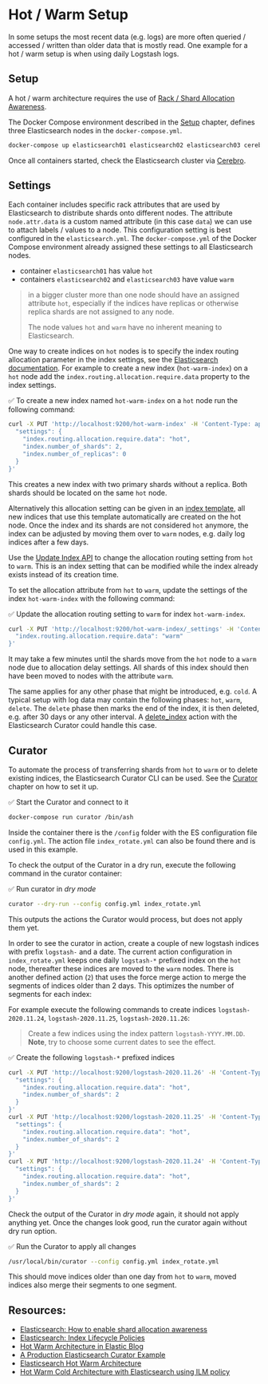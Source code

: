 # Hot / Warm Setup

In some setups the most recent data (e.g. logs) are more often queried / accessed / written than older data that is mostly read. One example for a hot / warm setup is when using daily Logstash logs.


## Setup

A hot / warm architecture requires the use of [Rack / Shard Allocation Awareness](https://www.elastic.co/guide/en/elasticsearch/reference/7.10/modules-cluster.html#shard-allocation-awareness).

The Docker Compose environment described in the [Setup](../introduction/setup.md#docker-compose-recommended) chapter, defines three Elasticsearch nodes in the `docker-compose.yml`.

```bash
docker-compose up elasticsearch01 elasticsearch02 elasticsearch03 cerebro
```

Once all containers started, check the Elasticsearch cluster via [Cerebro](http://localhost:9000/#/overview?host=http:%2F%2Felasticsearch01:9200).


## Settings

Each container includes specific rack attributes that are used by Elasticsearch to distribute shards onto different nodes. The attribute `node.attr.data` is a custom named attribute (in this case `data`) we can use to attach labels / values to a node. This configuration setting is best configured in the `elasticsearch.yml`. The `docker-compose.yml` of the Docker Compose environment already assigned these settings to all Elasticsearch nodes.

* container `elasticsearch01` has value `hot`
* containers `elasticsearch02` and `elasticsearch03` have value `warm`

> in a bigger cluster more than one node should have an assigned attribute `hot`, especially if the indices have replicas or otherwise replica shards are not assigned to any node.
>
> The node values `hot` and `warm` have no inherent meaning to Elasticsearch.

One way to create indices on `hot` nodes is to specify the index routing allocation parameter in the index settings, see the [Elasticsearch documentation](https://www.elastic.co/guide/en/elasticsearch/reference/7.10/modules-cluster.html). For example to create a new index (`hot-warm-index`) on a `hot` node add the `index.routing.allocation.require.data` property to the index settings.

✅ To create a new index named `hot-warm-index` on a `hot` node run the following command:

```bash
curl -X PUT 'http://localhost:9200/hot-warm-index' -H 'Content-Type: application/json' -d '{
  "settings": {
    "index.routing.allocation.require.data": "hot",
    "index.number_of_shards": 2,
    "index.number_of_replicas": 0
  }
}'
```

This creates a new index with two primary shards without a replica. Both shards should be located on the same `hot` node.

Alternatively this allocation setting can be given in an [index template](https://www.elastic.co/guide/en/elasticsearch/reference/current/index-templates.html), all new indices that use this template automatically are created on the hot node. Once the index and its shards are not considered `hot` anymore, the index can be adjusted by moving them over to `warm` nodes, e.g. daily log indices after a few days.

Use the [Update Index API](https://www.elastic.co/guide/en/elasticsearch/reference/current/indices-update-settings.html) to change the allocation routing setting from `hot` to `warm`. This is an index setting that can be modified while the index already exists instead of its creation time.

To set the allocation attribute from `hot` to `warm`, update the settings of the index `hot-warm-index` with the following command:

✅ Update the allocation routing setting to `warm` for index `hot-warm-index`.

```bash
curl -X PUT 'http://localhost:9200/hot-warm-index/_settings' -H 'Content-Type: application/json' -d '{
  "index.routing.allocation.require.data": "warm"
}'
```

It may take a few minutes until the shards move from the `hot` node to a `warm` node due to allocation delay settings. All shards of this index should then have been moved to nodes with the attribute `warm`.

The same applies for any other phase that might be introduced, e.g. `cold`. A typical setup with log data may contain the following phases: `hot`, `warm`, `delete`. The `delete` phase then marks the end of the index, it is then deleted, e.g. after 30 days or any other interval. A [delete_index](https://www.elastic.co/guide/en/elasticsearch/client/curator/current/delete_indices.html) action with the Elasticsearch Curator could handle this case.


## Curator

To automate the process of transferring shards from `hot` to `warm` or to delete existing indices, the Elasticsearch Curator CLI can be used. See the [Curator](./curator.md) chapter on how to set it up.

✅ Start the Curator and connect to it

```bash
docker-compose run curator /bin/ash
```

Inside the container there is the `/config` folder with the ES configuration file `config.yml`. The action file `index_rotate.yml` can also be found there and is used in this example.

To check the output of the Curator in a dry run, execute the following command in the curator container:

✅ Run curator in *dry mode*

```bash
curator --dry-run --config config.yml index_rotate.yml
```

This outputs the actions the Curator would process, but does not apply them yet.

In order to see the curator in action, create a couple of new logstash indices with prefix `logstash-` and a date. The current action configuration in `index_rotate.yml` keeps one daily `logstash-*` prefixed index on the `hot` node, thereafter these indices are moved to the `warm` nodes. There is another defined action (`2`) that uses the force merge action to merge the segments of indices older than 2 days. This optimizes the number of segments for each index:

For example execute the following commands to create indices `logstash-2020.11.24`, `logstash-2020.11.25`, `logstash-2020.11.26`:

> Create a few indices using the index pattern `logstash-YYYY.MM.DD`. **Note**, try to choose some current dates to see the effect.

✅ Create the following `logstash-*` prefixed indices

```bash
curl -X PUT 'http://localhost:9200/logstash-2020.11.26' -H 'Content-Type: application/json' -d '{
  "settings": {
    "index.routing.allocation.require.data": "hot",
    "index.number_of_shards": 2
  }
}'
curl -X PUT 'http://localhost:9200/logstash-2020.11.25' -H 'Content-Type: application/json' -d '{
  "settings": {
    "index.routing.allocation.require.data": "hot",
    "index.number_of_shards": 2
  }
}'
curl -X PUT 'http://localhost:9200/logstash-2020.11.24' -H 'Content-Type: application/json' -d '{
  "settings": {
    "index.routing.allocation.require.data": "hot",
    "index.number_of_shards": 2
  }
}'
```

Check the output of the Curator in *dry mode* again, it should not apply anything yet. Once the changes look good, run the curator again without dry run option.

✅ Run the Curator to apply all changes

```bash
/usr/local/bin/curator --config config.yml index_rotate.yml
```

This should move indices older than one day from `hot` to `warm`, moved indices also merge their segments to one segment.


## Resources:

* [Elasticsearch: How to enable shard allocation awareness](https://www.elastic.co/guide/en/elasticsearch/reference/7.x/modules-cluster.html#enabling-awareness)
* [Elasticsearch: Index Lifecycle Policies](https://www.elastic.co/guide/en/elasticsearch/reference/current/getting-started-index-lifecycle-management.html)
* [Hot Warm Architecture in Elastic Blog](https://www.elastic.co/blog/hot-warm-architecture-in-elasticsearch-5-x)
* [A Production Elasticsearch Curator Example](https://medium.com/imaginelearning/a-production-elasticsearch-curator-example-ea08a41131f3)
* [Elasticsearch Hot Warm Architecture](https://cinhtau.net/2017/06/14/hot-warm-architecture/)
* [Hot Warm Cold Architecture with Elasticsearch using ILM policy](https://ptran32.github.io/2020-08-08-hot-warm-cold-elasticsearch/)
